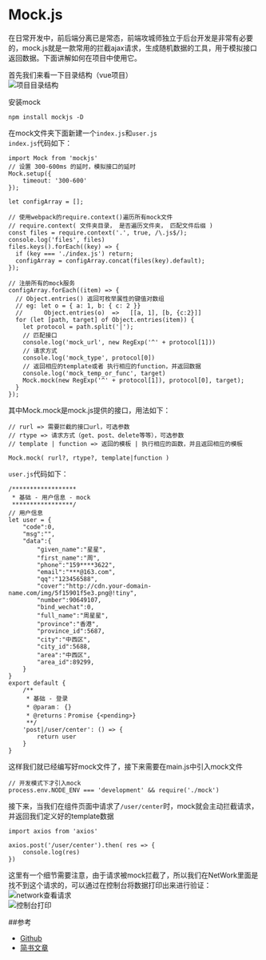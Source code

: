 # Mock.js

在日常开发中，前后端分离已是常态，前端攻城师独立于后台开发是非常有必要的，mock.js就是一款常用的拦截ajax请求，生成随机数据的工具，用于模拟接口返回数据。下面讲解如何在项目中使用它。 

首先我们来看一下目录结构（vue项目）  
![项目目录结构](/images/vue/mock_mljg.png "项目目录结构")  

安装mock
```
npm install mockjs -D
```

在mock文件夹下面新建一个`index.js`和`user.js`  
`index.js`代码如下：
```
import Mock from 'mockjs'
// 设置 300-600ms 的延时，模拟接口的延时
Mock.setup({
    timeout: '300-600'
});

let configArray = [];

// 使用webpack的require.context()遍历所有mock文件
// require.context( 文件夹目录， 是否遍历文件夹， 匹配文件后缀 )
const files = require.context('.', true, /\.js$/);
console.log('files', files)
files.keys().forEach((key) => {
  if (key === './index.js') return;
  configArray = configArray.concat(files(key).default);
});

// 注册所有的mock服务
configArray.forEach((item) => {
  // Object.entries() 返回可枚举属性的键值对数组
  // eg: let o = { a: 1, b: { c: 2 }}
  //      Object.entries(o)  =>   [[a, 1], [b, {c:2}]]
  for (let [path, target] of Object.entries(item)) {
    let protocol = path.split('|');
    // 匹配接口
    console.log('mock_url', new RegExp('^' + protocol[1]))
    // 请求方式
    console.log('mock_type', protocol[0]) 
    // 返回相应的template或者 执行相应的function，并返回数据
    console.log('mock_temp_or_func', target)
    Mock.mock(new RegExp('^' + protocol[1]), protocol[0], target);
  }
});
```
其中Mock.mock是mock.js提供的接口，用法如下：
```
// rurl => 需要拦截的接口url，可选参数
// rtype => 请求方式（get、post、delete等等），可选参数
// template | function => 返回的模板 | 执行相应的函数，并且返回相应的模板

Mock.mock( rurl?, rtype?, template|function )
```

`user.js`代码如下：
```
/******************
 * 基础 - 用户信息 - mock
 *****************/
// 用户信息
let user = {
    "code":0,
    "msg":"",
    "data":{
        "given_name":"星星",
        "first_name":"周",
        "phone":"159****3622",
        "email":"***@163.com",
        "qq":"123456588",
        "cover":"http://cdn.your-domain-name.com/img/5f15901f5e3.png@!tiny",
        "number":90649107,
        "bind_wechat":0,
        "full_name":"周星星",
        "province":"香港",
        "province_id":5687,
        "city":"中西区",
        "city_id":5688,
        "area":"中西区",
        "area_id":89299,
    }
}
export default {
    /**
     * 基础 - 登录
     * @param： {}    
     * @returns：Promise {<pending>}
     **/
    'post|/user/center': () => {
        return user
    }
}
```

这样我们就已经编写好mock文件了，接下来需要在main.js中引入mock文件  
```
// 开发模式下才引入mock
process.env.NODE_ENV === 'development' && require('./mock') 
```

接下来，当我们在组件页面中请求了`/user/center`时，mock就会主动拦截请求，并返回我们定义好的template数据  
```
import axios from 'axios'

axios.post('/user/center').then( res => {
    console.log(res)
})
```
这里有一个细节需要注意，由于请求被mock拦截了，所以我们在NetWork里面是找不到这个请求的，可以通过在控制台将数据打印出来进行验证：  
![network查看请求](/images/vue/mock_network.jpg "network查看请求")   
![控制台打印](/images/vue/mock_console.jpg "控制台打印数据")

##参考  
- [Github](https://github.com/nuysoft/Mock/wiki/Getting-Started)  
- [简书文章](https://www.jianshu.com/p/c5568910e946)




